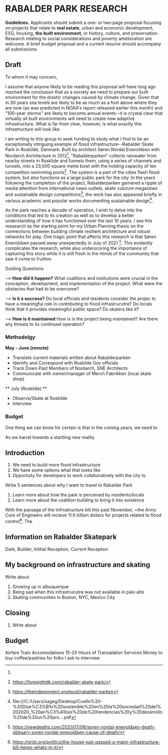 
# RABALDER PARK RESEARCH

**Guidelines**: Applicants should submit a one‐ or two‐page proposal focusing on projects that relate to **real estate**, urban and economic development, ESG, housing, **the built environment**, or history, culture, and preservation. Research relating to  social considerations and poverty amelioration are welcome. A brief budget proposal and a current resume should accompany all submissions.

##  Draft

To whom it may concern, 

I assume that anyone likely to be reading this proposal will have long ago reached the conclusion that as a society we need to prepare our built environment for the drastic changes caused by climate change. Given that in 30 years sea levels are likely to be as much as a foot above where they are now (as was predicted in NOAA's report released earlier this month) and "100-year storms" are likely to become annual events--it is crystal clear that virtually all built environments will need to create new adaptive infrastructure. What is far from clear, however, is what exactly this infrastructure will look like. 

I am writing to this group to seek funding to study what I find to be an exceptionally intriguing example of flood infrastructure--Rabalder Skate Park in Roskilde, Denmark. Built by architect Søren Nordal Enevoldsen with Nordarch Architecture in 2012[^2], "Rabalderparken" collects rainwater from nearby streets in Rosklide and funnels them, using a series of channels and tunnels, into a 23,000 square metre bowl with the holding capacity of ten competition swimming pools[^4]. The system is a part of the cities flash flood system, but also functions as a large public park for the city. In the years following the completion of the project, Rabalderparken garnered a ripple of media attention from international news outlets, skate culuture magazines and sustainable design competitions[^5], the work has also appeared briefly in various academic and popular works documenting sustainable design[^6].  

As the park reaches a decade of operation, I wish to delve into the conditions that led to its creation as well as to develop a better understanding of how it has functioned over the last 10 years. I see this reasearch as the starting point for my Urban Planning thesis on the connections between building climate resilient architecture and robust networks for play. One tragic point that affects this research is that Søren Enevoldsen passed away unexpectedly in July of 2021 [^3]. This evidently complicates the research, while also underscoring the importance of capturing this story while it is still fresh in the minds of the community that saw it come to fruition. 

Guiding Questions:
 
 --> **How did it happen?** 
What coalitions and institutions were crucial in the conception, development, and implementation of the project. 
What were the obstacles that had to be overcome?
 
 --> **Is it a success?** 
Do local officials and residents consider the projec to have a meaningful role in contributing to flood infrastrucutre?
Do locals think that it provides meaningful public space?
Do skaters like it?

--> **How is it maintained** 
 How is is the project being maintained? 
 Are there any threats to its continued operation?
 


### Methodolgy 

**May - June (remote)** 
- Translate current materials written about Rabalderparken 
- Identify and Correspond with Roskilde Gov officials
- Track Down Past Members of Nordarch, SNE Architects
- Communicate with owner/manager of Merch Fabrikken (local skate shop)

** July (Roskilde) ** 
- Observe/Skate at Roskilde
- Interview 
### Budget 











One thing we can know for certain is that in the coming years, we need to 






As we barrel towards a startling new reality 

## Introduction
1. We need to build more flood infrastructure
2. We have some options what that looks like
3. Opportuity for developers to work collaboratively with the city to 

Write 5 sentences about why I want to travel to Rabalder Park

1. Learn more about how the park is perceived by residents/locals
2. Learn more about the coalition building to bring it into existence

With the passage of the Infrsatructure bill this past November, =the Army Core of Engineers will recieve 11.6 billion dollars for projects related to flood control[^1]. The  


## Information on Rabalder Skatepark
Date, 
Builder, 
Intitial Reception, 
Current Reception

## My background on infrastructure and skating
Write about 
1. Growing up in albuquerque 
2. Being sad when this infrastrucutre was not available in palo alto
3. Skating communities in Boston, NYC, Mexico City

## Closing
1. Write about 

## Budget
Airfare
Train
Accomodations
15-20 Hours of Transalation Services
Money to buy coffee/pastries for folks I ask to interview 



[^1]:https://grist.org/politics/the-house-just-passed-a-major-infrastructure-bill-heres-whats-in-it/
[^2]:
[^3]:https://newdeaths.com/2021/07/06/soren-nordal-enevoldsen-death-obituary-soren-nordal-enevoldsen-cause-of-death/
[^4]:https://foresightdk.com/rabalder-skate-park/
[^5]: https://theindexproject.org/post/rabalder-parken
[^6]:file:///C:/Users/sageg/Desktop/Cuello%20-%20Dise%C3%B1o%20sostenible%20en%20la%20sociedad%20del%202020_%20an%C3%A1lisis%20de%20tendencias%20y%20desarrollo%20de%20un%20pro....pdf

